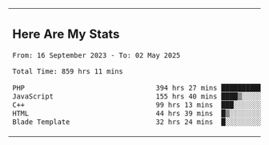 <table border="0">
 <tr>
  <td>
      <h2>Here Are My Stats</h2>
 <!--START_SECTION:waka-->

```txt
From: 16 September 2023 - To: 02 May 2025

Total Time: 859 hrs 11 mins

PHP                                394 hrs 27 mins ███████████▒░░░░░░░░░░░░░   45.35 %
JavaScript                         155 hrs 40 mins ████▒░░░░░░░░░░░░░░░░░░░░   17.90 %
C++                                99 hrs 13 mins  ███░░░░░░░░░░░░░░░░░░░░░░   11.41 %
HTML                               44 hrs 39 mins  █▒░░░░░░░░░░░░░░░░░░░░░░░   05.13 %
Blade Template                     32 hrs 24 mins  █░░░░░░░░░░░░░░░░░░░░░░░░   03.73 %
```

<!--END_SECTION:waka-->
  </td>
    <td>
   <div align="start">
        <a href="https://open.spotify.com/user/dxso20he52f5d4ti73duavf95">
        <img width="200px" src="https://spotify-github-profile.kittinanx.com/api/view.svg?uid=dxso20he52f5d4ti73duavf95&cover_image=true&theme=default&show_offline=false&background_color=121212&interchange=false" alt="Spotify Now Playing">
    </a>
</div> 

  </td>
 </tr>

</table>





